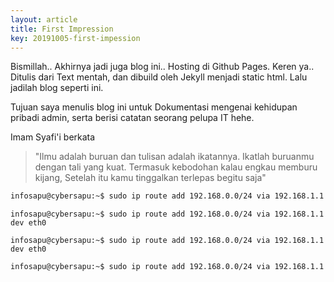 ```yaml
---
layout: article
title: First Impression
key: 20191005-first-impession
---
```

Bismillah..
Akhirnya jadi juga blog ini.. Hosting di Github Pages. Keren ya..
Ditulis dari Text mentah, dan dibuild oleh Jekyll menjadi static html. Lalu jadilah blog seperti ini.

Tujuan saya menulis blog ini untuk Dokumentasi mengenai kehidupan pribadi admin, serta berisi catatan
seorang pelupa IT hehe.

Imam Syafi'i berkata
> "Ilmu adalah buruan dan tulisan adalah ikatannya. Ikatlah buruanmu dengan tali yang kuat. Termasuk kebodohan kalau engkau memburu kijang, Setelah itu kamu tinggalkan terlepas begitu saja"

```zsh
infosapu@cybersapu:~$ sudo ip route add 192.168.0.0/24 via 192.168.1.1 dev eth0
```
```shell
infosapu@cybersapu:~$ sudo ip route add 192.168.0.0/24 via 192.168.1.1 dev eth0
```
```console
infosapu@cybersapu:~$ sudo ip route add 192.168.0.0/24 via 192.168.1.1 dev eth0
```
```bash
infosapu@cybersapu:~$ sudo ip route add 192.168.0.0/24 via 192.168.1.1 dev eth0
```
